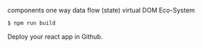 
components
one way data flow (state)
virtual DOM
Eco-System

```bash
$ npm run build
```


Deploy your react app in Github.

